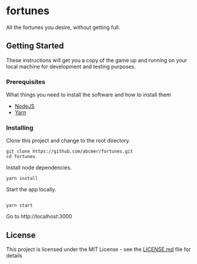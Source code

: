 # fortunes

All the fortunes you desire, without getting full.

## Getting Started

These instructions will get you a copy of the game up and running on your local machine for development and testing purposes.

### Prerequisites

What things you need to install the software and how to install them

- [NodeJS](https://nodejs.org/en/)
- [Yarn](https://yarnpkg.com/en/)

### Installing

Clone this project and change to the root directory.

```
git clone https://github.com/abcmer/fortunes.git
cd fortunes
```

Install node dependencies.

```
yarn install
```

Start the app locally.

```

yarn start

```

Go to http://localhost:3000

## License

This project is licensed under the MIT License - see the [LICENSE.md](LICENSE.md) file for details

```

```
